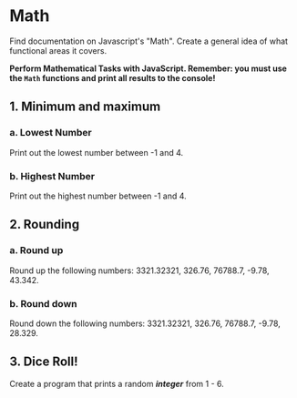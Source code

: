 # Math

Find documentation on Javascript's "Math". Create a general idea of what functional areas it covers.

**Perform Mathematical Tasks with JavaScript. Remember: you must use the `Math` functions and print all results to the console!**

## 1. Minimum and maximum

### a. Lowest Number

Print out the lowest number between -1 and 4.

### b. Highest Number

Print out the highest number between -1 and 4.

## 2. Rounding

### a. Round up

Round up the following numbers: 3321.32321, 326.76, 76788.7, -9.78, 43.342.

### b. Round down

Round down the following numbers: 3321.32321, 326.76, 76788.7, -9.78, 28.329.

## 3. Dice Roll!

Create a program that prints a random **_integer_** from 1 - 6.
